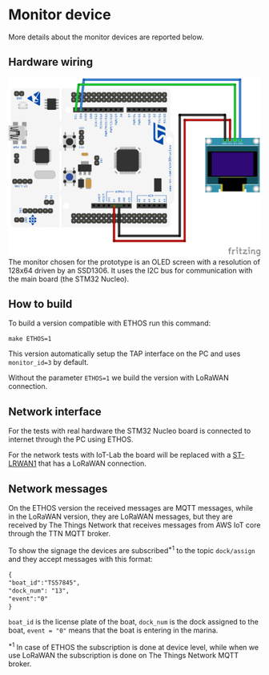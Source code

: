 # Monitor device

More details about the monitor devices are reported below.

## Hardware wiring

![Hardware monitor connection](./../../../resources/images/Monitor%20connection.png)
The monitor chosen for the prototype is an OLED screen with a resolution of 128x64 driven by an SSD1306. It uses the I2C bus for communication with the main board (the STM32 Nucleo).

## How to build

To build a version compatible with ETHOS run this command:
```
make ETHOS=1
```
This version automatically setup the TAP interface on the PC and uses `monitor_id=3` by default.

Without the parameter `ETHOS=1` we build the version with LoRaWAN connection.
## Network interface

For the tests with real hardware the STM32 Nucleo board is connected to internet through the PC using ETHOS.

For the network tests with IoT-Lab the board will be replaced with a [ST-LRWAN1](https://www.iot-lab.info/docs/boards/st-b-l072z-lrwan1/) that has a LoRaWAN connection.

## Network messages
On the ETHOS version the received messages are MQTT messages, while in the LoRaWAN version, they are LoRaWAN messages, but they are received by The Things Network that receives messages from AWS IoT core through the TTN MQTT broker.

To show the signage the devices are subscribed<sup>*1</sup> to the topic `dock/assign` and they accept messages with this format:

```
{
"boat_id":"TS57845",
"dock_num": "13",
"event":"0"
}
```
`boat_id` is the license plate of the boat,
`dock_num` is the dock assigned to the boat,
`event = "0"` means that the boat is entering in the marina.

<sup>*1</sup> In case of ETHOS the subscription is done at device level, while when we use LoRaWAN the subscription is done on The Things Network MQTT broker.